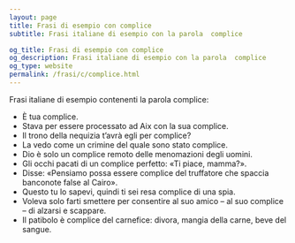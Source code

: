 ```yaml
---
layout: page
title: Frasi di esempio con complice 
subtitle: Frasi italiane di esempio con la parola  complice

og_title: Frasi di esempio con complice 
og_description: Frasi italiane di esempio con la parola  complice
og_type: website
permalink: /frasi/c/complice.html
---
```


Frasi italiane di esempio contenenti la parola complice:


- È tua complice.
- Stava per essere processato ad Aix con la sua complice.
- Il trono della nequizia t’avrà egli per complice?
- La vedo come un crimine del quale sono stato complice.
- Dio è solo un complice remoto delle menomazioni degli uomini.
- Gli occhi pacati di un complice perfetto: «Ti piace, mamma?».
- Disse: «Pensiamo possa essere complice del truffatore che spaccia banconote false al Cairo».
- Questo tu lo sapevi, quindi ti sei resa complice di una spia.
- Voleva solo farti smettere per consentire al suo amico – al suo complice – di alzarsi e scappare.
- Il patibolo è complice del carnefice: divora, mangia della carne, beve del sangue.

